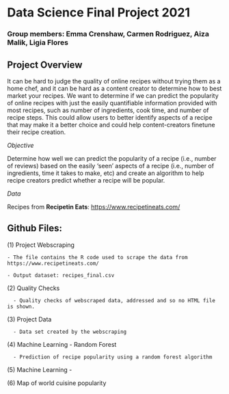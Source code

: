 # Data Science Final Project 2021

###  **Group members:** Emma Crenshaw, Carmen Rodriguez, Aiza Malik, Ligia Flores



## Project Overview

It can be hard to judge the quality of online recipes without trying them as a home chef, and it can be hard as a content creator to determine how to best market your recipes. We want to determine if we can predict the popularity of online recipes with just the easily quantifiable information provided with most recipes, such as number of ingredients, cook time, and number of recipe steps. This could allow users to better identify aspects of a recipe that may make it a better choice and could help content-creators finetune their recipe creation.

_Objective_

Determine how well we can predict the popularity of a recipe (i.e., number of reviews) based on the easily ‘seen’ aspects of a recipe (i.e., number of ingredients, time it takes to make, etc) and create an algorithm to help recipe creators predict whether a recipe will be popular.

_Data_

Recipes from **Recipetin Eats**: https://www.recipetineats.com/


## Github Files:

  (1) Project Webscraping
  
    - The file contains the R code used to scrape the data from https://www.recipetineats.com/ 

    - Output dataset: recipes_final.csv
     
     
  (2) Quality Checks 
  
      - Quality checks of webscraped data, addressed and so no HTML file is shown.
  
  (3) Project Data
  
      - Data set created by the webscraping
  
  (4) Machine Learning - Random Forest
  
      - Prediction of recipe popularity using a random forest algorithm
  
  (5) Machine Learning - 
  
  (6) Map of world cuisine popularity
  
  
